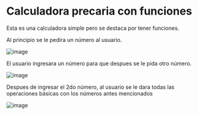 <h1>Calculadora precaria con funciones</h1>

<p>Esta es una calculadora simple pero se destaca por tener funciones.</p>

<p>Al principio se le pedira un número al usuario.</p> 

![image](https://github.com/user-attachments/assets/f90f00c7-a8fe-4bf3-98f3-c100ea2cd0a1)


<p>El usuario ingresara un número para que despues se le pida otro número.</p>

![image](https://github.com/user-attachments/assets/f2088057-51d4-4752-bdb3-f229e27426fb)


<p>Despues de ingresar el 2do número, al usuario se le dara todas las operaciones básicas con los números antes mencionados</p>

![image](https://github.com/user-attachments/assets/106f96e4-4218-4eae-9c3b-ad26d46e46d0)





